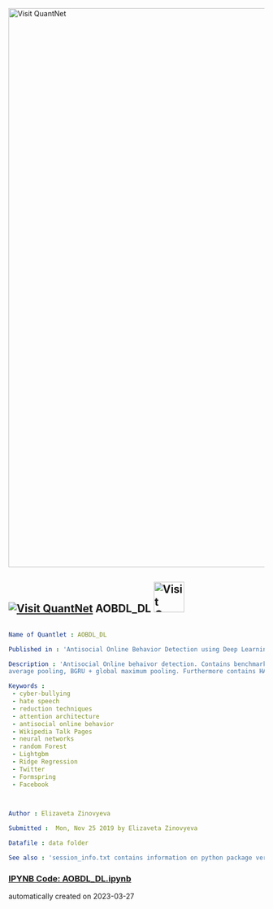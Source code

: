 [<img src="https://github.com/QuantLet/Styleguide-and-FAQ/blob/master/pictures/banner.png" width="1100" alt="Visit QuantNet">](http://quantlet.de/)

## [<img src="https://github.com/QuantLet/Styleguide-and-FAQ/blob/master/pictures/qloqo.png" alt="Visit QuantNet">](http://quantlet.de/) **AOBDL_DL** [<img src="https://github.com/QuantLet/Styleguide-and-FAQ/blob/master/pictures/QN2.png" width="60" alt="Visit QuantNet 2.0">](http://quantlet.de/)

```yaml

Name of Quantlet : AOBDL_DL

Published in : 'Antisocial Online Behavior Detection using Deep Learning'

Description : 'Antisocial Online behaivor detection. Contains benchmarking on different models deep learning models: GRU, LSTM, BGRU (bidirectional), BLSTM, BGRU + attention, BGRU + global
average pooling, BGRU + global maximum pooling. Furthermore contains HAN and psHAN'

Keywords : 
 - cyber-bullying
 - hate speech
 - reduction techniques
 - attention architecture
 - antisocial online behavior
 - Wikipedia Talk Pages
 - neural networks
 - random Forest
 - Lightgbm
 - Ridge Regression
 - Twitter
 - Formspring
 - Facebook
 


Author : Elizaveta Zinovyeva

Submitted :  Mon, Nov 25 2019 by Elizaveta Zinovyeva

Datafile : data folder

See also : 'session_info.txt contains information on python package versioning'

```

### [IPYNB Code: AOBDL_DL.ipynb](AOBDL_DL.ipynb)


automatically created on 2023-03-27